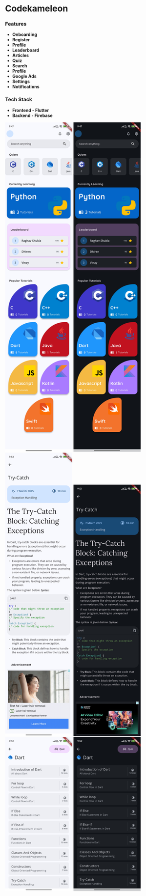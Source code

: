 # Codekameleon

### Features
* **Onboarding**
* **Register**
* **Profile**
* **Leaderboard**
* **Articles**
* **Quiz**
* **Search**
* **Profile**
* **Google Ads**
* **Settings**
* **Notifications**

### Tech Stack
* **Frontend - Flutter**
* **Backend - Firebase**

<img src="https://github.com/raghav042/codekameleon/blob/raghav/screenshots/home_light.jpg" width="220"> <img src="https://github.com/raghav042/codekameleon/blob/raghav/screenshots/home_dark.jpg" width="220">
<img src="https://github.com/raghav042/codekameleon/blob/raghav/screenshots/ts_light.jpg" width="220"> <img src="https://github.com/raghav042/codekameleon/blob/raghav/screenshots/ts_dark.jpg" width="220">
<img src="https://github.com/raghav042/codekameleon/blob/raghav/screenshots/tutorial_light.jpg" width="220"> <img src="https://github.com/raghav042/codekameleon/blob/raghav/screenshots/tutorial_dark.jpg" width="220">





